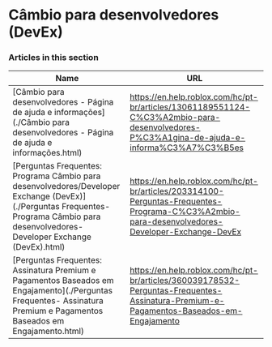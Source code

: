 # Câmbio para desenvolvedores (DevEx)  
### Articles in this section
Name|URL
-|-
[Câmbio para desenvolvedores - Página de ajuda e informações](./Câmbio para desenvolvedores - Página de ajuda e informações.html) |https://en.help.roblox.com/hc/pt-br/articles/13061189551124-C%C3%A2mbio-para-desenvolvedores-P%C3%A1gina-de-ajuda-e-informa%C3%A7%C3%B5es
[Perguntas Frequentes: Programa Câmbio para desenvolvedores/Developer Exchange (DevEx)](./Perguntas Frequentes- Programa Câmbio para desenvolvedores-Developer Exchange (DevEx).html) |https://en.help.roblox.com/hc/pt-br/articles/203314100-Perguntas-Frequentes-Programa-C%C3%A2mbio-para-desenvolvedores-Developer-Exchange-DevEx
[Perguntas Frequentes: Assinatura Premium e Pagamentos Baseados em Engajamento](./Perguntas Frequentes- Assinatura Premium e Pagamentos Baseados em Engajamento.html) |https://en.help.roblox.com/hc/pt-br/articles/360039178532-Perguntas-Frequentes-Assinatura-Premium-e-Pagamentos-Baseados-em-Engajamento